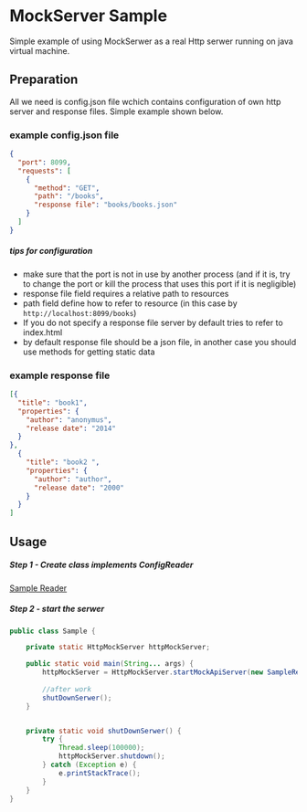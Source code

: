 MockServer Sample
=================

Simple example of using MockSerwer as a real Http serwer running 
on java virtual machine. 

## Preparation

All we need  is config.json file wchich contains configuration of own
http server and response files. Simple example shown below.

### example config.json file
```json
{
  "port": 8099,
  "requests": [
    {
      "method": "GET",
      "path": "/books",
      "response file": "books/books.json"
    }
  ]
}
```
##### tips for configuration
 * make sure that the port is not in use by another process (and if it is,
 try to change the port or kill the process that uses this port if it is 
 negligible)
 * response file field requires a relative path to resources
 * path field define how to refer to resource 
 (in this case by ```http://localhost:8099/books```)
 * If you do not specify a response file server by default tries to refer to index.html
 * by default response file should be a json file, in another case you should use
    methods for getting static data
 
### example response file
```json
[{
  "title": "book1",
  "properties": {
    "author": "anonymus",
    "release date": "2014"
  }
},
  {
    "title": "book2 ",
    "properties": {
      "author": "author",
      "release date": "2000"
    }
  }
]
```
## Usage
##### Step 1 - Create class implements ConfigReader
[Sample Reader](sampleReader.md)

#####  Step 2 - start the serwer
```java
public class Sample {

    private static HttpMockServer httpMockServer;

    public static void main(String... args) {
        httpMockServer = HttpMockServer.startMockApiServer(new SampleReader(), NetworkType.GPRS);
        
        //after work
        shutDownSerwer();
    }


    private static void shutDownSerwer() {
        try {
            Thread.sleep(100000);
            httpMockServer.shutdown();
        } catch (Exception e) {
            e.printStackTrace();
        }
    }
}
```
